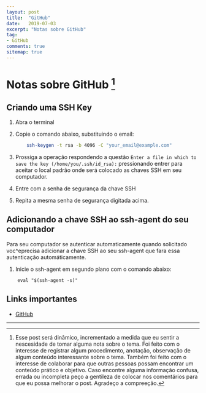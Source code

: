 ```yaml
---
layout: post
title:  "GitHub"
date:   2019-07-03
excerpt: "Notas sobre GitHub"
tag:
- GitHub 
comments: true
sitemap: true
---
```


# Notas sobre GitHub [^bignote]

## Criando uma SSH Key

1. Abra o terminal
2. Copie o comando abaixo, substituindo o email:

    ``` bash
        ssh-keygen -t rsa -b 4096 -C "your_email@example.com"
    ```

3. Prossiga a operação respondendo a questão `Enter a file in which to save the key (/home/you/.ssh/id_rsa):` pressionando entrer para aceitar o local padrão onde será colocado as chaves SSH em seu computador.
4. Entre com a senha de segurança da chave SSH
5. Repita a mesma senha de segurança digitada acima.

## Adicionando a chave SSH ao ssh-agent do seu computador

Para seu computador se autenticar automaticamente quando solicitado voc^eprecisa adicionar a chave SSH ao seu ssh-agent que fara essa autenticação automáticamente.

1. Inicie o ssh-agent em segundo plano com o comando abaixo:

``` bach
    eval "$(ssh-agent -s)"
```

## Links importantes

 - [GitHub](https://github.com/)

 ---

[^bignote]: Esse post será dinâmico, incrementado a medida que eu sentir a nescesidade de tomar alguma nota sobre o tema. Foi feito com o interesse de registrar algum procedimento, anotação, observação de algum conteúdo interessante sobre o tema. Também foi feito com o interesse de colaborar para que outras pessoas possam encontrar um conteúdo prático e objetivo. Caso encontre alguma informação confusa, errada ou incompleta peço a gentileza de colocar nos comentários para que eu possa melhorar o post. Agradeço a compreeção.